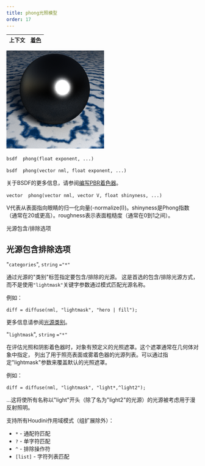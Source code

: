 ```yaml
---
title: phong光照模型
order: 17
---
```


| 上下文 | [着色](../contexts/shading.html) |
| --- | --- |

![](../_static/rendering/phong.png)

`bsdf  phong(float exponent, ...)`

`bsdf  phong(vector nml, float exponent, ...)`

关于BSDF的更多信息，请参阅[编写PBR着色器](../pbr.html)。

`vector  phong(vector nml, vector V, float shinyness, ...)`

V代表从表面指向眼睛的归一化向量(-normalize(I))。shinyness是Phong指数（通常在20或更高）。roughness表示表面粗糙度（通常在0到1之间）。

光源包含/排除选项

## 光源包含排除选项

"`categories`",
`string`
`="*"`

通过光源的"类别"标签指定要包含/排除的光源。
这是首选的包含/排除光源方式，而不是使用`"lightmask"`关键字参数通过模式匹配光源名称。

例如：

```vex
diff = diffuse(nml, "lightmask", "hero | fill");

```

更多信息请参阅[光源类别](../../render/lights.html#categories)。

"`lightmask`",
`string`
`="*"`

在评估光照和阴影着色器时，对象有预定义的光照遮罩。这个遮罩通常在几何体对象中指定，
列出了用于照亮表面或雾着色器的光源列表。可以通过指定"lightmask"参数来覆盖默认的光照遮罩。

例如：

```vex
diff = diffuse(nml, "lightmask", "light*,^light2");

```

...这将使所有名称以"light"开头（除了名为"light2"的光源）的光源被考虑用于漫反射照明。

支持所有Houdini作用域模式（组扩展除外）：

- `*` - 通配符匹配
- `?` - 单字符匹配
- `^` - 排除操作符
- `[list]` - 字符列表匹配